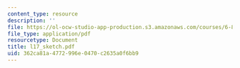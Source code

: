 ```yaml
---
content_type: resource
description: ''
file: https://ol-ocw-studio-app-production.s3.amazonaws.com/courses/6-883-pervasive-human-centric-computing-sma-5508-spring-2006/362ca81a4772996e0470c2635a0f6bb9_l17_sketch.pdf
file_type: application/pdf
resourcetype: Document
title: l17_sketch.pdf
uid: 362ca81a-4772-996e-0470-c2635a0f6bb9
---
```

